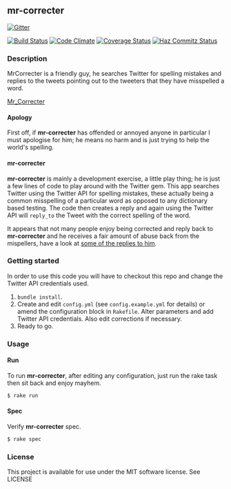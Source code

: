 ## mr-correcter

[![Gitter](https://badges.gitter.im/Join%20Chat.svg)](https://gitter.im/rob-murray/mr-correcter?utm_source=badge&utm_medium=badge&utm_campaign=pr-badge&utm_content=badge)

[![Build Status](https://travis-ci.org/rob-murray/mr-correcter.png?branch=master)](https://travis-ci.org/rob-murray/mr-correcter)
[![Code Climate](https://codeclimate.com/github/rob-murray/mr-correcter.png)](https://codeclimate.com/github/rob-murray/mr-correcter)
[![Coverage Status](https://coveralls.io/repos/rob-murray/mr-correcter/badge.png)](https://coveralls.io/r/rob-murray/mr-correcter)
[![Haz Commitz Status](http://haz-commitz.herokuapp.com/repos/rob-murray/mr-correcter.svg)](http://haz-commitz.herokuapp.com/repos/rob-murray/mr-correcter)

### Description

MrCorrecter is a friendly guy, he searches Twitter for spelling mistakes and replies to the tweets pointing out to the tweeters that they have misspelled a word.

[Mr_Correcter](https://twitter.com/Mr_Correcter)

#### Apology

First off, if **mr-correcter** has offended or annoyed anyone in particular I must apologise for him; he means no harm and is just trying to help the world's spelling.

#### mr-correcter

**mr-correcter** is mainly a development exercise, a little play thing; he is just a few lines of code to play around with the Twitter gem. This app searches Twitter using the Twitter API for spelling mistakes, these actually being a common misspelling of a particular word as opposed to any dictionary based testing. The code then creates a reply and again using the Twitter API will `reply_to` the Tweet with the correct spelling of the word.

It appears that not many people enjoy being corrected and reply back to **mr-correcter** and he receives a fair amount of abuse back from the mispellers, have a look at [some of the replies to him](http://robertomurray.co.uk/blog/2012/the-twitter-account-mr-correcter/).

### Getting started

In order to use this code you will have to checkout this repo and change the Twitter API credentials used.

1. `bundle install`.
2. Create and edit `config.yml` (see `config.example.yml` for details) or amend the configuration block in `Rakefile`. Alter parameters and add Twitter API credentials. Also edit corrections if necessary.
3. Ready to go.


### Usage

#### Run

To run **mr-correcter**, after editing any configuration, just run the rake task then sit back and enjoy mayhem.

```bash
$ rake run
````

#### Spec

Verify **mr-correcter** spec.

```bash
$ rake spec
````

### License

This project is available for use under the MIT software license.
See LICENSE
